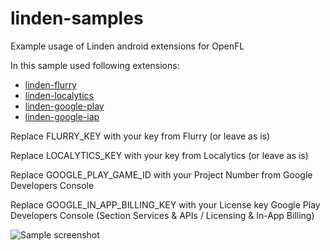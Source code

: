 linden-samples
==============

Example usage of Linden android extensions for OpenFL

In this sample used following extensions:
- [linden-flurry](https://github.com/sergey-miryanov/linden-flurry)
- [linden-localytics](https://github.com/sergey-miryanov/linden-localytics)
- [linden-google-play](https://github.com/sergey-miryanov/linden-google-play)
- [linden-google-iap](https://github.com/sergey-miryanov/linden-google-iap)

Replace FLURRY_KEY with your key from Flurry (or leave as is)

Replace LOCALYTICS_KEY with your key from Localytics (or leave as is)

Replace GOOGLE_PLAY_GAME_ID with your Project Number from Google Developers Console

Replace GOOGLE_IN_APP_BILLING_KEY with your License key Google Play Developers
Console (Section Services & APIs / Licensing & In-App Billing)

![Sample screenshot](https://raw.github.com/sergey-miryanov/linden-samples/master/Screenshot.png)
